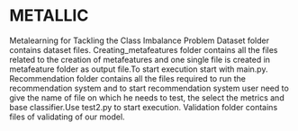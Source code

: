# METALLIC
Metalearning for Tackling the Class Imbalance Problem
Dataset folder contains dataset files. 
Creating_metafeatures folder contains all the files related to the creation of metafeatures and one single file is created in metafeature folder as output file.To start execution start with main.py.
Recommendation folder contains all the files required to run the recommendation system and to start recommendation system user need to give the name of file on which he needs to test, the select the metrics and base classifier.Use test2.py to start execution.
Validation folder contains files of validating of our model.

